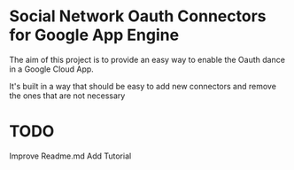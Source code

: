 Social Network Oauth Connectors for Google App Engine
=====================================================


The aim of this project is to provide an easy way to enable the Oauth
dance in a Google Cloud App.

It's built in a way that should be easy to add new connectors and remove
the ones that are not necessary

TODO
====

Improve Readme.md
Add Tutorial
